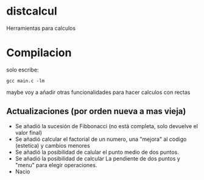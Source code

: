 # distcalcul
Herramientas para calculos
# Compilacion
solo escribe:
```
gcc main.c -lm
```
maybe voy a añadir otras funcionalidades para hacer calculos con rectas
## Actualizaciones (por orden nueva a mas vieja)
* Se añadió la sucesión de Fibbonacci (no está completa, solo devuelve el valor final)
* Se añadió calcular el factorial de un numero, una "mejora" al codigo (estetica) y cambios menores
* Se añadió la posibilidad de calular el punto medio de dos puntos.
* Se añadió la posibilidad de calcular La pendiente de dos puntos y "menu" para elegir operaciones.
* Nacio
